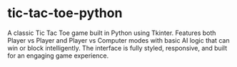 # tic-tac-toe-python
A classic Tic Tac Toe game built in Python using Tkinter. Features both Player vs Player and Player vs Computer modes with basic AI logic that can win or block intelligently. The interface is fully styled, responsive, and built for an engaging game experience.
